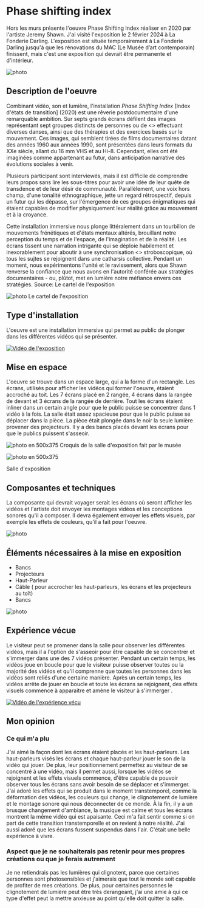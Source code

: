 # Phase shifting index
Hors les murs présente l'oeuvre Phase Shifting Index réaliser en 2020 par l'artiste Jeremy Shawn. J'ai visité l'exposition le 2 février 2024 à La Fonderie Darling. L'exposition est située temporairement à La Fonderie Darling jusqu'à que les rénovations du MAC (Le Musée d’art contemporain) finissent, mais c'est une exposition qui devrait être permanente et d'intérieur.

![photo](affiche.png)
## Description de l'oeuvre
Combinant vidéo, son et lumière, l'installation *Phase Shifting Index* [Index d'états de transition] (2020) est une rêverie postdocumentaire d'une remarquable ambition. Sur septs grands écrans défilent des images représentant sept groupes distincts de personnes ou de <<sous-cultures>> effectuant diverses danses, ainsi que des thérapies et des exercices basés sur le mouvement. Ces images, qui semblent tirées de films documentaires datant des années 1960 aux années 1990, sont présentées dans leurs formats du XXe siècle, allant du 16 mm VHS et au Hi-8. Cependant, elles ont été imaginées comme appartenant au futur, dans anticipation narrative des évolutions sociales à venir.

Plusieurs participant sont interviewés, mais il est difficile de comprendre leurs propos sans lire les sous-titres pour avoir une idée de leur quête de transdence et de leur désir de communauté. Parallèlement, une voix hors champ, d'une tonalité ethnographique, jette un regard rétrospectif, depuis un futur qui les dépasse, sur l'émergence de ces groupes énigmatiques qui étaient capables de modifier physiquement leur réalité grâce au mouvement et à la croyance.

Cette installation immersive nous plonge littéralement dans un tourbillon de mouvements frénétiques et d'états mentaux altérés, brouillant notre perception du temps et de l'espace, de l'imagination et de la réalité. Les écrans tissent une narration intrigante qui se déploie habilement et inexorablement pour aboutir à une synchronisation <<trans-temporelle>> stroboscopique, où tous les sujtes se rejoignent dans une catharsis collective. Pendant un moment, nous expérimentons l'unité et le ravissement, alors que Shawn renverse la confiance que nous avons en l'autorité conférée aux stratégies documentaires - ou, plûtot, met en lumière notre méfiance envers ces stratégies.
Source: Le cartel de l'exposition 

![photo](description.png)
Le cartel de l'exposition
## Type d'installation
L'oeuvre est une installation immersive qui permet au public de plonger dans les différentes vidéos qui se présenter.

[![Vidéo de l'exposition](media/exposition.png)](https://youtube.com/shorts/NE09GGckmJ8)
## Mise en espace
L'oeuvre se trouve dans un espace large, qui a la forme d'un rectangle. Les écrans, utilisés pour afficher les vidéos qui former l'oeuvre, étaient accroché au toit. Les 7 écrans placé en 2 rangée, 4 écrans dans la rangée de devant et 3 écrans de la rangée de derrière. Tout les écrans étaient inliner dans un certain angle pour que le public puisse se concentrer dans 1 vidéo à la fois. La salle était assez spacieuse pour que le public puisse se déplacer dans la pièce. La pièce était plongée dans le noir la seule lumière provener des projecteurs. Il y a des bancs placés devant les écrans pour que le publics puissent s'asseoir.

![photo en 500x375](croquis.2.png)
Croquis de la salle d'exposition fait par le musée 

![photo en 500x375](salle.png)

Salle d'exposition

## Composantes et techniques
La composante qui devrait voyager serait les écrans où seront afficher les vidéos et l'artiste doit envoyer les montages vidéos et les conceptions sonores qu'il a composer. Il devra également envoyer les effets visuels, par exemple les effets de couleurs, qu'il a fait pour l'oeuvre.


![photo](écran.png)
## Éléments nécessaires à la mise en exposition
- Bancs
- Projecteurs
- Haut-Parleur
- Câble ( pour accrocher les haut-parleurs, les écrans et les projecteurs au toît)
- Bancs

![photo](élément.png)
##  Expérience vécue
Le visiteur peut se promener dans la salle pour observer les différentes vidéos, mais il a l'option de s'asseoir pour être capable de se concentrer et s'immerger dans une des 7 vidéos présenter. Pendant un certain temps, les vidéos joue en boucle pour que le visiteur puisse observer toutes ou la majorité des vidéos et qu'il comprenne que toutes les personnes dans les vidéos sont reliés d'une certaine manière. Après un certain temps, les vidéos arrête de jouer en boucle et toute les écrans se rejoignent, des effets visuels commence à apparaitre et amène le visiteur à s'immerger .

[![Vidéo de l'expérience vécu](media/exposition.png)](https://youtu.be/TSzVy9qrZQ4?si=AxLRIPvm__F0vGIQ)
## Mon opinion
### Ce qui m'a plu
J'ai aimé la façon dont les écrans étaient placés et les haut-parleurs. Les haut-parleurs visés les écrans et chaque haut-parleur jouer le son de la vidéo qui jouer. De plus, leur positionnement permettez au visiteur de se concentré à une vidéo, mais il permet aussi, lorsque les vidéos se rejoignent et les effets visuels commence, d'être capable de pouvoir observer tous les écrans sans avoir besoin de se déplacer et s'immerger. J'ai adoré les effets  qui se produit dans le moment transtemporel, comme la déformation des vidéos, les couleurs qui change, le clignotement de lumière et le montage sonore qui nous déconnecter de ce monde. À la fin, il y a un brusque changement d'ambiance, la musique est calme et tous les écrans montrent la même vidéo qui est apaisante. Ceci m'a fait sentir comme si on part de cette transition transtemporelle et on revient à notre réalité. J'ai aussi adoré que les écrans fussent suspendus dans l'air. C'était une belle expérience à vivre. 
###  Aspect que je ne souhaiterais pas retenir pour mes propres créations ou que je ferais autrement
Je ne retiendrais pas les lumières qui clignotent, parce que certaines personnes sont photosensibles et j'aimerais que tout le monde soit capable de profiter de mes créations. De plus, pour certaines personnes le clignotement de lumière peut être très derangeant, j'ai une amie à qui ce type d'effet peut la mettre anxieuse au point qu'elle doit quitter la salle. 
